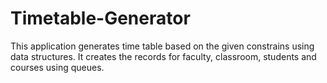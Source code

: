 # Timetable-Generator
This application generates time table based on the given constrains using data structures. It creates the records for faculty, classroom, students and courses using queues.
